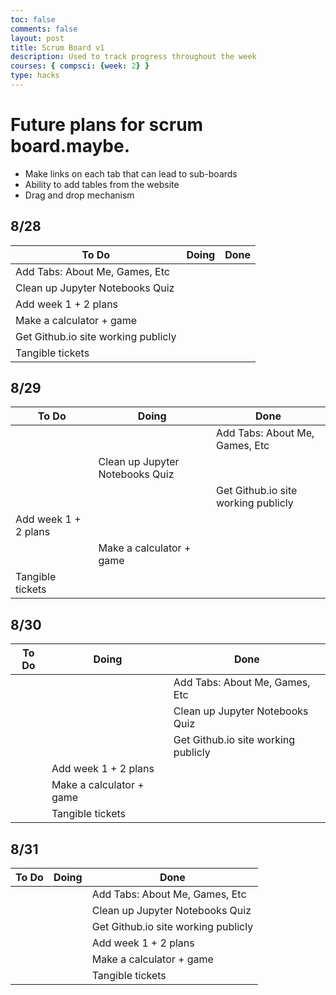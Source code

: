 ```yaml
---
toc: false
comments: false
layout: post
title: Scrum Board v1
description: Used to track progress throughout the week
courses: { compsci: {week: 2} }
type: hacks
---
```


# Future plans for scrum board.maybe.
- Make links on each tab that can lead to sub-boards
- Ability to add tables from the website 
- Drag and drop mechanism
## 8/28

|To Do| Doing | Done|
|-----|-------|--|
|Add Tabs: About Me, Games, Etc|
|Clean up Jupyter Notebooks Quiz|
|Add week 1 + 2 plans|
|Make a calculator + game|
|Get Github.io site working publicly|
|Tangible tickets|

## 8/29


|To Do| Doing | Done|
|-----|-------|--|
|||Add Tabs: About Me, Games, Etc|
||Clean up Jupyter Notebooks Quiz|
|||Get Github.io site working publicly|
|Add week 1 + 2 plans|
||Make a calculator + game|
|Tangible tickets|

## 8/30

|To Do| Doing | Done|
|-----|-------|--|
|||Add Tabs: About Me, Games, Etc|
|||Clean up Jupyter Notebooks Quiz|
|||Get Github.io site working publicly|
||Add week 1 + 2 plans|
||Make a calculator + game|
||Tangible tickets|

## 8/31

|To Do| Doing | Done|
|-----|-------|--|
|||Add Tabs: About Me, Games, Etc|
|||Clean up Jupyter Notebooks Quiz|
|||Get Github.io site working publicly|
|||Add week 1 + 2 plans|
|||Make a calculator + game|
|||Tangible tickets|